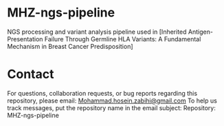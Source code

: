 # MHZ-ngs-pipeline
NGS processing and variant analysis pipeline used in [Inherited Antigen-Presentation Failure Through Germline HLA Variants: A Fundamental Mechanism in Breast Cancer Predisposition]

# Contact
For questions, collaboration requests, or bug reports regarding this repository, please email:
Mohammad.hosein.zabihi@gmail.com
To help us track messages, put the repository name in the email subject:
Repository: MHZ-ngs-pipeline
